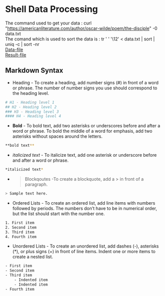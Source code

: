 # Shell Data Processing 

The command used to get your data : curl "https://americanliterature.com/author/oscar-wilde/poem/the-disciple" -0 data.txt
<br>
The comand which is used to sort the data is : tr ' ' '\12' < data.txt | sort | uniq -c | sort -nr
<br>
[Data-file](https://github.com/suma-gitrep/shell-data-processing/blob/master/data.txt)
<br>
[Result-file](https://github.com/suma-gitrep/shell-data-processing/blob/master/result.txt)


## Markdown Syntax

- Heading - To create a heading, add number signs (#) in front of a word or phrase. The number of number signs you use should correspond to the heading level.

```Bash
# H1 - Heading level 1
## H2 - Heading level 2
### H3 - Heading level 3
#### H4 - Heading level 4

```
- **Bold** - To bold text, add two asterisks or underscores before and after a word or phrase. To bold the middle of a word for emphasis, add two asterisks without spaces around the letters.

```Bash 
**bold text**
```
- *italicized text* - To italicize text, add one asterisk or underscore before and after a word or phrase. 
```Bash
*italicized text*
```
- > Blockqoutes -To create a blockquote, add a > in front of a paragraph.
```Bash
> Sample text here.
```
- Ordered Lists - To create an ordered list, add line items with numbers followed by periods. The numbers don’t have to be in numerical order, but the list should start with the number one.
```Bash
1. First item
2. Second item
3. Third item
4. Fourth item
```
- Unordered Lists - To create an unordered list, add dashes (-), asterisks (*), or plus signs (+) in front of line items. Indent one or more items to create a nested list.
```Bash
- First item
- Second item
- Third item
    - Indented item
    - Indented item
- Fourth item
```
